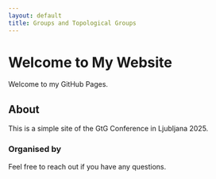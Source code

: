 ```yaml
---
layout: default
title: Groups and Topological Groups
---
```


# Welcome to My Website

Welcome to my GitHub Pages.

## About

This is a simple site of the GtG Conference in Ljubljana 2025.

### Organised by

Feel free to reach out if you have any questions.
